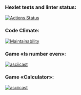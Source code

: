 ### Hexlet tests and linter status:
[![Actions Status](https://github.com/AllaAverina/frontend-project-44/actions/workflows/hexlet-check.yml/badge.svg)](https://github.com/AllaAverina/frontend-project-44/actions)
### Code Climate:
[![Maintainability](https://api.codeclimate.com/v1/badges/7545d94e67fb83fc6605/maintainability)](https://codeclimate.com/github/AllaAverina/frontend-project-44/maintainability)

### Game «Is number even»:
[![asciicast](https://asciinema.org/a/LmrrR7zAW444IdnZTb6zuHV4A.svg)](https://asciinema.org/a/LmrrR7zAW444IdnZTb6zuHV4A)

### Game «Calculator»:
[![asciicast](https://asciinema.org/a/tDm902egOQWW43uD5BHAxf8q1.svg)](https://asciinema.org/a/tDm902egOQWW43uD5BHAxf8q1)